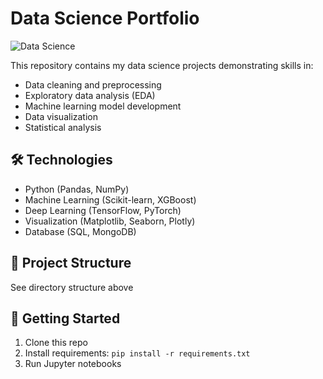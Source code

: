 # Data Science Portfolio

![Data Science](https://img.shields.io/badge/-Data%20Science-blueviolet)

This repository contains my data science projects demonstrating skills in:

- Data cleaning and preprocessing
- Exploratory data analysis (EDA)
- Machine learning model development
- Data visualization
- Statistical analysis

## 🛠️ Technologies
- Python (Pandas, NumPy)
- Machine Learning (Scikit-learn, XGBoost)
- Deep Learning (TensorFlow, PyTorch)
- Visualization (Matplotlib, Seaborn, Plotly)
- Database (SQL, MongoDB)

## 📂 Project Structure
See directory structure above

## 🚀 Getting Started
1. Clone this repo
2. Install requirements: `pip install -r requirements.txt`
3. Run Jupyter notebooks

